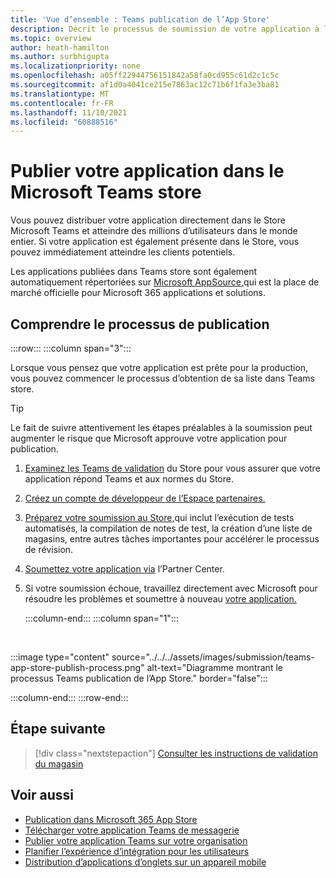```yaml
---
title: 'Vue d’ensemble : Teams publication de l’App Store'
description: Décrit le processus de soumission de votre application à l’Partner Center et de sa publication dans Microsoft Teams store (et AppSource).
ms.topic: overview
author: heath-hamilton
ms.author: surbhigupta
ms.localizationpriority: none
ms.openlocfilehash: a05ff22944756151842a58fa0cd955c61d2c1c5c
ms.sourcegitcommit: af1d0a4041ce215e7863ac12c71b6f1fa3e3ba81
ms.translationtype: MT
ms.contentlocale: fr-FR
ms.lasthandoff: 11/10/2021
ms.locfileid: "60888516"
---
```

# <a name="publish-your-app-to-the-microsoft-teams-store"></a>Publier votre application dans le Microsoft Teams store

Vous pouvez distribuer votre application directement dans le Store Microsoft Teams et atteindre des millions d’utilisateurs dans le monde entier. Si votre application est également présente dans le Store, vous pouvez immédiatement atteindre les clients potentiels.

Les applications publiées dans Teams store sont également automatiquement répertoriées sur [Microsoft AppSource,](https://appsource.microsoft.com)qui est la place de marché officielle pour Microsoft 365 applications et solutions.

## <a name="understand-the-publishing-process"></a>Comprendre le processus de publication

:::row:::
   :::column span="3":::

Lorsque vous pensez que votre application est prête pour la production, vous pouvez commencer le processus d’obtention de sa liste dans Teams store.

> [!TIP]
> Le fait de suivre attentivement les étapes préalables à la soumission peut augmenter le risque que Microsoft approuve votre application pour publication.

1. [Examinez les Teams de validation](~/concepts/deploy-and-publish/appsource/prepare/teams-store-validation-guidelines.md) du Store pour vous assurer que votre application répond Teams et aux normes du Store.
1. [Créez un compte de développeur de l’Espace partenaires.](~/concepts/deploy-and-publish/appsource/prepare/create-partner-center-dev-account.md)
1. [Préparez votre soumission au Store,](~/concepts/deploy-and-publish/appsource/prepare/submission-checklist.md)qui inclut l’exécution de tests automatisés, la compilation de notes de test, la création d’une liste de magasins, entre autres tâches importantes pour accélérer le processus de révision.
1. [Soumettez votre application via](/office/dev/store/add-in-submission-guide) l’Partner Center.
1. Si votre soumission échoue, travaillez directement avec Microsoft pour résoudre les problèmes et soumettre à nouveau [votre application.](~/concepts/deploy-and-publish/appsource/resolve-submission-issues.md)

   :::column-end:::
   :::column span="1":::

<br>

:::image type="content" source="../../../assets/images/submission/teams-app-store-publish-process.png" alt-text="Diagramme montrant le processus Teams publication de l’App Store." border="false":::

   :::column-end:::
:::row-end:::

## <a name="next-step"></a>Étape suivante

> [!div class="nextstepaction"]
> [Consulter les instructions de validation du magasin](~/concepts/deploy-and-publish/appsource/prepare/teams-store-validation-guidelines.md)

## <a name="see-also"></a>Voir aussi

* [Publication dans Microsoft 365 App Store](/office/dev/store/)
* [Télécharger votre application Teams de messagerie](~/concepts/deploy-and-publish/apps-upload.md)
* [Publier votre application Teams sur votre organisation](/MicrosoftTeams/tenant-apps-catalog-teams?toc=/microsoftteams/platform/toc.json&bc=/MicrosoftTeams/breadcrumb/toc.json)
* [Planifier l’expérience d’intégration pour les utilisateurs](../../design/understand-use-cases.md#plan-the-onboarding-experience)
* [Distribution d’applications d’onglets sur un appareil mobile](../../../tabs/design/tabs-mobile.md#distribution)
